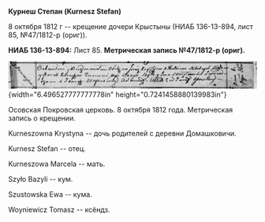 **Курнеш Степан (Kurnesz Stefan)**

8 октября 1812 г -- крещение дочери Крыстыны (НИАБ 136-13-894, лист 85,
№47/1812-р (ориг)).

**НИАБ 136-13-894:** Лист 85. **Метрическая запись №47/1812-р (ориг).**

![](./media/77980696f6fe1afddeae42693b9d1fc88e4a778e.png){width="6.496527777777778in"
height="0.7241458880139983in"}

Осовская Покровская церковь. 8 октября 1812 года. Метрическая запись о
крещении.

Kurneszowna Krystyna -- дочь родителей с деревни Домашковичи.

Kurnesz Stefan -- отец.

Kurneszowa Marcela -- мать.

Szyło Bazyli -- кум.

Szustowska Ewa -- кума.

Woyniewicz Tomasz -- ксёндз.
